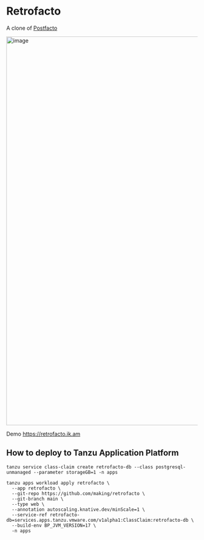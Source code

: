# Retrofacto

A clone of [Postfacto](https://github.com/vmware-archive/postfacto)

<img width="1024" alt="image" src="https://github.com/making/retrofacto/assets/106908/bf054483-64f3-40e1-a23d-7e8bb9f3a312">

Demo
https://retrofacto.ik.am

## How to deploy to Tanzu Application Platform

```
tanzu service class-claim create retrofacto-db --class postgresql-unmanaged --parameter storageGB=1 -n apps

tanzu apps workload apply retrofacto \
  --app retrofacto \
  --git-repo https://github.com/making/retrofacto \
  --git-branch main \
  --type web \
  --annotation autoscaling.knative.dev/minScale=1 \
  --service-ref retrofacto-db=services.apps.tanzu.vmware.com/v1alpha1:ClassClaim:retrofacto-db \
  --build-env BP_JVM_VERSION=17 \
  -n apps
```
